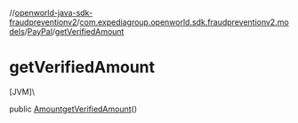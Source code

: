 //[openworld-java-sdk-fraudpreventionv2](../../../index.md)/[com.expediagroup.openworld.sdk.fraudpreventionv2.models](../index.md)/[PayPal](index.md)/[getVerifiedAmount](get-verified-amount.md)

# getVerifiedAmount

[JVM]\

public [Amount](../-amount/index.md)[getVerifiedAmount](get-verified-amount.md)()
